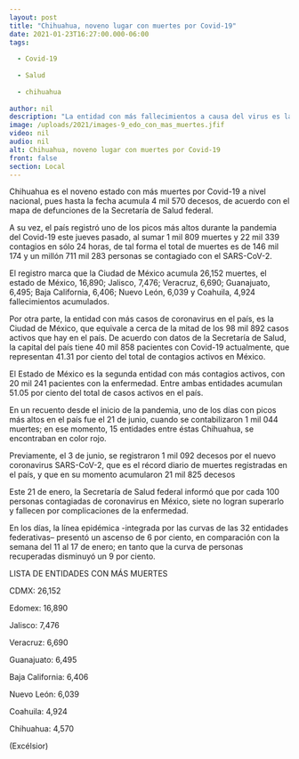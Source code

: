 ```yaml
---
layout: post
title: "Chihuahua, noveno lugar con muertes por Covid-19"
date: 2021-01-23T16:27:00.000-06:00
tags:
  
  - Covid-19
  
  - Salud
  
  - chihuahua
  
author: nil
description: "La entidad con más fallecimientos a causa del virus es la Ciudad de México, con 26 mil 152 casos"
image: /uploads/2021/images-9_edo_con_mas_muertes.jfif
video: nil
audio: nil
alt: Chihuahua, noveno lugar con muertes por Covid-19
front: false
section: Local
---
```


Chihuahua es el noveno estado con más muertes por Covid-19 a nivel nacional, pues hasta la fecha acumula 4 mil 570 decesos, de acuerdo con el mapa de defunciones de la Secretaría de Salud federal.

A su vez, el país registró uno de los picos más altos durante la pandemia del Covid-19 este jueves pasado, al sumar 1 mil 809 muertes y 22 mil 339 contagios en sólo 24 horas, de tal forma el total de muertes es de 146 mil 174 y un millón 711 mil 283 personas se contagiado con el SARS-CoV-2.

El registro marca que la Ciudad de México acumula 26,152 muertes, el estado de México, 16,890; Jalisco, 7,476; Veracruz, 6,690; Guanajuato, 6,495; Baja California, 6,406; Nuevo León, 6,039 y Coahuila, 4,924 fallecimientos acumulados.

Por otra parte, la entidad con más casos de coronavirus en el país, es la Ciudad de México, que equivale a cerca de la mitad de los 98 mil 892 casos activos que hay en el país. De acuerdo con datos de la Secretaría de Salud, la capital del país tiene 40 mil 858 pacientes con Covid-19 actualmente, que representan 41.31 por ciento del total de contagios activos en México.

El Estado de México es la segunda entidad con más contagios activos, con 20 mil 241 pacientes con la enfermedad. Entre ambas entidades acumulan 51.05 por ciento del total de casos activos en el país.

En un recuento desde el inicio de la pandemia, uno de los días con picos más altos en el país fue el 21 de junio, cuando se contabilizaron 1 mil 044 muertes; en ese momento, 15 entidades entre éstas Chihuahua, se encontraban en color rojo.

Previamente, el 3 de junio, se registraron 1 mil 092 decesos por el nuevo coronavirus SARS-CoV-2, que es el récord diario de muertes registradas en el país, y que en su momento acumularon 21 mil 825 decesos

Este 21 de enero, la Secretaría de Salud federal informó que por cada 100 personas contagiadas de coronavirus en México, siete no logran superarlo y fallecen por complicaciones de la enfermedad.

En los días, la línea epidémica -integrada por las curvas de las 32 entidades federativas– presentó un ascenso de 6 por ciento, en comparación con la semana del 11 al 17 de enero; en tanto que la curva de personas recuperadas disminuyó un 9 por ciento.

LISTA DE ENTIDADES CON MÁS MUERTES

CDMX: 26,152

Edomex: 16,890

Jalisco: 7,476

Veracruz: 6,690

Guanajuato: 6,495

Baja California: 6,406

Nuevo León: 6,039

Coahuila: 4,924

Chihuahua: 4,570

(Excélsior)